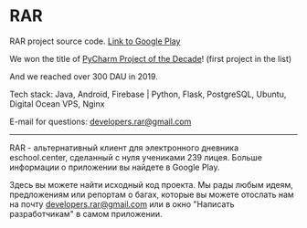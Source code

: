 # RAR
RAR project source code.
<a href = "https://play.google.com/store/apps/details?id=ru.gurhouse.sch">Link to Google Play</a>

We won the title of <a href="https://www.jetbrains.com/lp/pycharm-10-years/">PyCharm Project of the Decade</a>! (first project in the list)

And we reached over 300 DAU in 2019.

Tech stack: Java, Android, Firebase | Python, Flask, PostgreSQL, Ubuntu, Digital Ocean VPS, Nginx

E-mail for questions: developers.rar@gmail.com

----

RAR - альтернативный клиент для электронного дневника eschool.center, сделанный с нуля учениками 239 лицея.
Больше информации о приложении вы найдете в Google Play. 

Здесь вы можете найти исходный код проекта. Мы рады любым идеям, предложениям или репортам о багах, которые вы можете отослать нам 
на почту developers.rar@gmail.com или в окно "Написать разработчикам" в самом приложении.
